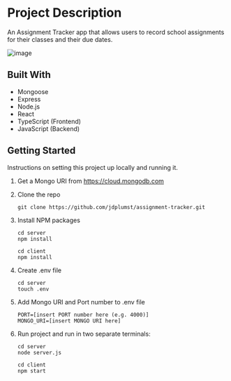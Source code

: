 # Project Description

An Assignment Tracker app that allows users to record school assignments for their classes and their due dates.

![image](https://user-images.githubusercontent.com/30222503/213830140-f442ab4e-1bcd-4082-829d-fc9397cf0ec4.png)

## Built With

* Mongoose
* Express
* Node.js
* React
* TypeScript (Frontend)
* JavaScript (Backend)

## Getting Started

Instructions on setting this project up locally and running it.

1. Get a Mongo URI from https://cloud.mongodb.com

2. Clone the repo

    ```
    git clone https://github.com/jdplumst/assignment-tracker.git
    ```

3. Install NPM packages

    ```
    cd server
    npm install
    ```
    ```
    cd client
    npm install
    ```

4. Create .env file

    ```
    cd server
    touch .env
    ```

5. Add Mongo URI and Port number to .env file

    ```
    PORT=[insert PORT number here (e.g. 4000)]
    MONGO_URI=[insert MONGO URI here]
    ```

6. Run project and run in two separate terminals:

    ```
    cd server
    node server.js
    ```
    ```
    cd client
    npm start
    ```
